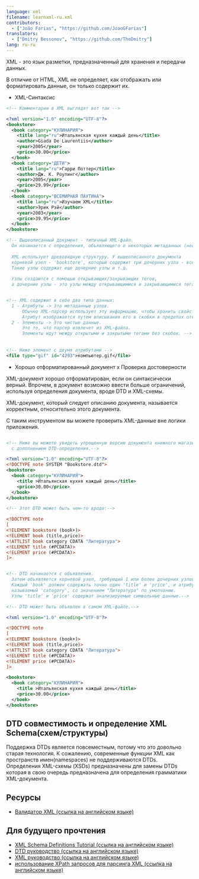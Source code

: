 ```yaml
---
language: xml
filename: learnxml-ru.xml
contributors:
  - ["João Farias", "https://github.com/JoaoGFarias"]
translators:
  - ["Dmitry Bessonov", "https://github.com/TheDmitry"]
lang: ru-ru
---
```


XML - это язык разметки, предназначенный для хранения и передачи данных.

В отличие от HTML, XML не определяет, как отображать или форматировать данные, он только содержит их.

* XML-Синтаксис

```xml
<!-- Комментарии в XML выглядят вот так -->

<?xml version="1.0" encoding="UTF-8"?>
<bookstore>
  <book category="КУЛИНАРИЯ">
    <title lang="ru">Итальянская кухня каждый день</title>
    <author>Giada De Laurentiis</author>
    <year>2005</year>
    <price>30.00</price>
  </book>
  <book category="ДЕТИ">
    <title lang="ru">Гарри Поттер</title>
    <author>Дж. К. Роулинг</author>
    <year>2005</year>
    <price>29.99</price>
  </book>
  <book category="ВСЕМИРНАЯ ПАУТИНА">
    <title lang="ru">Изучаем XML</title>
    <author>Эрик Рэй</author>
    <year>2003</year>
    <price>39.95</price>
  </book>
</bookstore>

<!-- Вышеописанный документ - типичный XML-файл.
  Он начинается с определения, объявляющего о некоторых метаданных (необязательно).
  
  XML использует древовидную структуру. У вышеописанного документа
  корневой узел - 'bookstore', который содержит три дочерних узла - все 'book'-узлы.
  Такие узлы содержат еще дочерние узлы и т.д.
  
  Узлы создаются с помощью открывающих/закрывающих тегов,
  а дочерние узлы - это узлы между открывающимися и закрывающимися тегами.-->


<!-- XML содержит в себе два типа данных:
  1 - Атрибуты -> Это метаданные узлов.
      Обычно XML-парсер использует эту информацию, чтобы хранить свойства данных.
      Атрибут изображается путем вписывания его в скобки в пределах открытого тега
  2 - Элементы -> Это чистые данные.
      Это то, что парсер извлечет из XML-файла.
      Элементы идут между открытыми и закрытыми тегами без скобок. -->
      
  
<!-- Ниже элемент с двумя атрибутами -->
<file type="gif" id="4293">компьютер.gif</file>


```

* Хорошо отформатированный документ x Проверка достоверности

XML-документ хорошо отформатирован, если он синтаксически верный.
Впрочем, в документ возможно ввести больше ограничений,
используя определения документа, вроде DTD и XML-схемы.

XML-документ, который следует описанию документа, называется корректным,
относительно этого документа. 

С таким инструментом вы можете проверить XML-данные вне логики приложения.

```xml

<!-- Ниже вы можете увидеть упрощенную версию документа книжного магазина,
  с дополнением DTD-определения.-->

<?xml version="1.0" encoding="UTF-8"?>
<!DOCTYPE note SYSTEM "Bookstore.dtd">
<bookstore>
  <book category="КУЛИНАРИЯ">
    <title >Итальянская кухня каждый день</title>
    <price>30.00</price>
  </book>
</bookstore>

<!-- Этот DTD может быть чем-то вроде:-->

<!DOCTYPE note
[
<!ELEMENT bookstore (book+)>
<!ELEMENT book (title,price)>
<!ATTLIST book category CDATA "Литература">
<!ELEMENT title (#PCDATA)>
<!ELEMENT price (#PCDATA)>
]>


<!-- DTD начинается с объявления.
  Затем объявляется корневой узел, требующий 1 или более дочерних узлов 'book'.
  Каждый 'book' должен содержать точно один 'title' и 'price', и атрибут,
  называемый 'category', со значением "Литература" по умолчанию.
  Узлы 'title' и 'price' содержат анализируемые символьные данные.-->

<!-- DTD может быть объявлен в самом XML-файле.-->

<?xml version="1.0" encoding="UTF-8"?>

<!DOCTYPE note
[
<!ELEMENT bookstore (book+)>
<!ELEMENT book (title,price)>
<!ATTLIST book category CDATA "Литература">
<!ELEMENT title (#PCDATA)>
<!ELEMENT price (#PCDATA)>
]>

<bookstore>
  <book category="КУЛИНАРИЯ">
    <title >Итальянская кухня каждый день</title>
    <price>30.00</price>
  </book>
</bookstore>
```

## DTD совместимость и определение XML Schema(схем/структуры)
 
Поддержка DTDs является повсеместным, потому что это довольно старая технология. К сожалению, современные функции XML как пространств имен(namespaces) не поддерживаются DTDs. Определения XML-схемы (XSDs) предназначены для замены DTDs которая в свою очередь предназначена для определения грамматики XML-документа.

## Ресурсы

* [Валидатор XML (ссылка на английском языке)](http://www.xmlvalidation.com)

## Для будущего прочтения

* [XML Schema Definitions Tutorial (ссылка на английском языке)](http://www.w3schools.com/schema/)
* [DTD руководство (ссылка на английском языке)](http://www.w3schools.com/xml/xml_dtd_intro.asp)
* [XML руководство (ссылка на английском языке)](http://www.w3schools.com/xml/default.asp)
* [использование XPath запросов для парсинга XML (ссылка на английском языке)](http://www.w3schools.com/xml/xml_xpath.asp)
